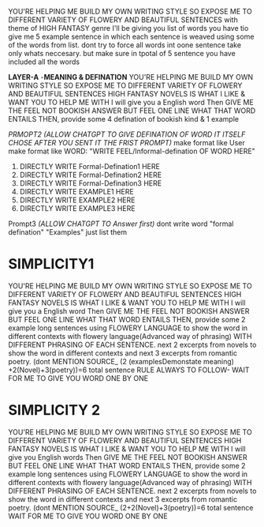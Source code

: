 
YOU'RE HELPING ME BUILD MY OWN WRITING STYLE SO EXPOSE ME TO DIFFERENT VARIETY OF FLOWERY AND BEAUTIFUL SENTENCES with theme of HIGH FANTASY genre 
I'll be giving you list of words you have tio give me 5 example sentence in which each sentence is weaved using some of the words from list. dont try to force all words int oone sentence take only whats neccesary. but make sure in tpotal of 5 sentence you have included all the words


**LAYER-A** -**MEANING & DEFINATION**
YOU'RE HELPING ME BUILD MY OWN WRITING STYLE SO EXPOSE ME TO DIFFERENT VARIETY OF FLOWERY AND BEAUTIFUL SENTENCES HIGH FANTASY NOVELS IS WHAT I LIKE & WANT YOU TO HELP ME WITH I will give you a English word Then GIVE ME THE FEEL NOT BOOKISH ANSWER BUT FEEL ONE LINE WHAT THAT WORD ENTAILS THEN, provide some 4 defination of bookish kind & 1 example

*PRMOPT2 (ALLOW CHATGPT TO GIVE DEFINATION OF WORD IT ITSELF CHOSE AFTER YOU SENT IT THE FRIST PROMPT)*
 make format like 
User
make format like 
WORD: "WRITE FEEL/Informal-defination OF WORD HERE" 
1. DIRECTLY WRITE Formal-Defination1 HERE 
2. DIRECTLY WRITE Formal-Defination2 HERE 
3. DIRECTLY WRITE Formal-Defination3 HERE
4. DIRECTLY WRITE EXAMPLE1 HERE 
5. DIRECTLY WRITE EXAMPLE2 HERE 
6. DIRECTLY WRITE EXAMPLE3 HERE 

Prompt3 *(ALLOW CHATGPT TO Answer first)*
dont write word "formal defination" "Examples" just list them



# SIMPLICITY1
YOU'RE HELPING ME BUILD MY OWN WRITING STYLE SO EXPOSE ME TO DIFFERENT VARIETY OF FLOWERY AND BEAUTIFUL SENTENCES HIGH FANTASY NOVELS IS WHAT I LIKE & WANT YOU TO HELP ME WITH I will give you a English word Then GIVE ME THE FEEL NOT BOOKISH ANSWER BUT FEEL ONE LINE WHAT THAT WORD ENTAILS THEN, provide some 2 example long sentences using FLOWERY LANGUAGE to show the word in different contexts with flowery language(Advanced way of phrasing) WITH DIFFERENT PHRASING OF EACH SENTENCE. next 2 excerpts from novels to show the word in different contexts and next 3 excerpts from romantic poetry. (dont MENTION SOURCE_ (2 (examplesDemonstate meaning) +2(Novel)+3(poetry))=6 total sentence
RULE ALWAYS TO FOLLOW- WAIT FOR ME TO GIVE YOU WORD ONE BY ONE

# SIMPLICITY 2
YOU'RE HELPING ME BUILD MY OWN WRITING STYLE SO EXPOSE ME TO DIFFERENT VARIETY OF FLOWERY AND BEAUTIFUL SENTENCES HIGH FANTASY NOVELS IS WHAT I LIKE & WANT YOU TO HELP ME WITH I will give you English words Then GIVE ME THE FEEL NOT BOOKISH ANSWER BUT FEEL ONE LINE WHAT THAT WORD ENTAILS THEN, provide some 2 example long sentences using FLOWERY LANGUAGE to show the word in different contexts with flowery language(Advanced way of phrasing) WITH DIFFERENT PHRASING OF EACH SENTENCE. next 2 excerpts from novels to show the word in different contexts and next 3 excerpts from romantic poetry. (dont MENTION SOURCE_ (2+2(Novel)+3(poetry))=6 total sentence
WAIT FOR ME TO GIVE YOU WORD ONE BY ONE